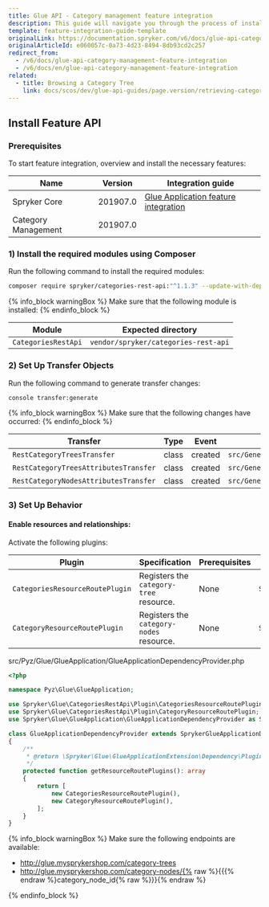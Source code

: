 ```yaml
---
title: Glue API - Category management feature integration
description: This guide will navigate you through the process of installing and configuring the Category API feature in Spryker OS.
template: feature-integration-guide-template
originalLink: https://documentation.spryker.com/v6/docs/glue-api-category-management-feature-integration
originalArticleId: e060057c-0a73-4d23-8494-8db93cd2c257
redirect_from:
  - /v6/docs/glue-api-category-management-feature-integration
  - /v6/docs/en/glue-api-category-management-feature-integration
related:
  - title: Browsing a Category Tree
    link: docs/scos/dev/glue-api-guides/page.version/retrieving-categories/retrieving-category-trees.html
---
```


## Install Feature API
### Prerequisites
To start feature integration, overview and install the necessary features:

| Name | Version | Integration guide |
| --- | --- | --- |
| Spryker Core | 201907.0	 | 	[Glue Application feature integration](/docs/scos/dev/feature-integration-guides/{{page.version}}/glue-api/glue-api-glue-application-feature-integration.html) |
| Category Management | 201907.0 |  |

### 1) Install the required modules using Composer
Run the following command to install the required modules:

```bash
composer require spryker/categories-rest-api:"^1.1.3" --update-with-dependencies
```

{% info_block warningBox %}
Make sure that the following module is installed:
{% endinfo_block %}

| Module | Expected directory |
| --- | --- |
| `CategoriesRestApi` | `vendor/spryker/categories-rest-api` |

### 2) Set Up Transfer Objects
Run the following command to generate transfer changes:

```bash
console transfer:generate
```

{% info_block warningBox %}
Make sure that the following changes have occurred:
{% endinfo_block %}

| Transfer | Type | Event | Path |
| --- | --- | --- | --- |
| `RestCategoryTreesTransfer` | class | created | `src/Generated/Shared/Transfer/RestCategoryTreesTransfer` |
| `RestCategoryTreesAttributesTransfer` | class | created | `src/Generated/Shared/Transfer/RestCategoryTreesAttributesTransfer` |
| `RestCategoryNodesAttributesTransfer` | class | created | `src/Generated/Shared/Transfer/RestCategoryNodesAttributesTransfer` |

### 3) Set Up Behavior
#### Enable resources and relationships:
Activate the following plugins:

| Plugin | Specification | Prerequisites | Namespace |
| --- | --- | --- | --- |
| `CategoriesResourceRoutePlugin` | Registers the `category-tree` resource. | None | `Spryker\Glue\CategoriesRestApi\Plugin` |
| `CategoryResourceRoutePlugin` | Registers the `category-nodes` resource. | None | `Spryker\Glue\CategoriesRestApi\Plugin` |

src/Pyz/Glue/GlueApplication/GlueApplicationDependencyProvider.php
    
```php
<?php

namespace Pyz\Glue\GlueApplication;

use Spryker\Glue\CategoriesRestApi\Plugin\CategoriesResourceRoutePlugin;
use Spryker\Glue\CategoriesRestApi\Plugin\CategoryResourceRoutePlugin;
use Spryker\Glue\GlueApplication\GlueApplicationDependencyProvider as SprykerGlueApplicationDependencyProvider;

class GlueApplicationDependencyProvider extends SprykerGlueApplicationDependencyProvider
{
    /**
     * @return \Spryker\Glue\GlueApplicationExtension\Dependency\Plugin\ResourceRoutePluginInterface[]
     */
    protected function getResourceRoutePlugins(): array
    {
        return [
            new CategoriesResourceRoutePlugin(),
            new CategoryResourceRoutePlugin(),
        ];
    }
}
```

{% info_block warningBox %}
Make sure the following endpoints are available:<ul><li>http://glue.mysprykershop.com/category-trees</li><li>http://glue.mysprykershop.com/category-nodes/{% raw %}{{{% endraw %}category_node_id{% raw %}}}{% endraw %}</li></ul>
{% endinfo_block %}


